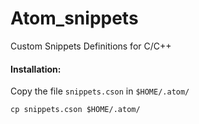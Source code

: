 # Atom_snippets
Custom Snippets Definitions for C/C++

#### Installation:
Copy the file `snippets.cson` in `$HOME/.atom/`

```
cp snippets.cson $HOME/.atom/
```
